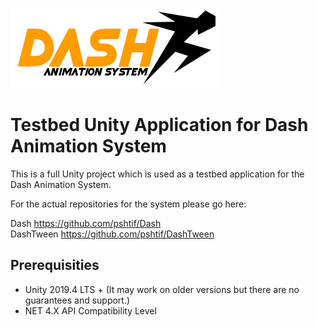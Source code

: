 ![Dash Logo](Documentation/images/dash.png)

# Testbed Unity Application for Dash Animation System
This is a full Unity project which is used as a testbed application for the Dash Animation System.

For the actual repositories for the system please go here:

Dash https://github.com/pshtif/Dash  
DashTween https://github.com/pshtif/DashTween

## Prerequisities

* Unity 2019.4 LTS + (It may work on older versions but there are no guarantees and support.)
* NET 4.X API Compatibility Level